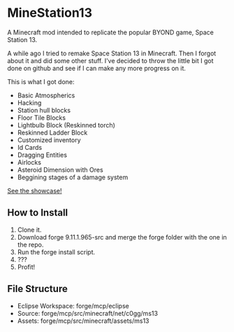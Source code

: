MineStation13
=============

A Minecraft mod intended to replicate the popular BYOND game, Space Station 13.

A while ago I tried to remake Space Station 13 in Minecraft. Then I forgot about it and did some other stuff. I've decided to throw the little bit I got done on github and see if I can make any more progress on it.

This is what I got done:
* Basic Atmospherics
* Hacking
* Station hull blocks
* Floor Tile Blocks
* Lightbulb Block (Reskinned torch)
* Reskinned Ladder Block
* Customized inventory
* Id Cards
* Dragging Entities
* Airlocks
* Asteroid Dimension with Ores
* Beggining stages of a damage system

[See the showcase!](http://imgur.com/a/QG0lr#0)

How to Install
--------------
1. Clone it.
2. Download forge 9.11.1.965-src and merge the forge folder with the one in the repo.
3. Run the forge install script.
4. ???
5. Profit!

File Structure
--------------
* Eclipse Workspace: forge/mcp/eclipse
* Source: forge/mcp/src/minecraft/net/c0gg/ms13
* Assets: forge/mcp/src/minecraft/assets/ms13


